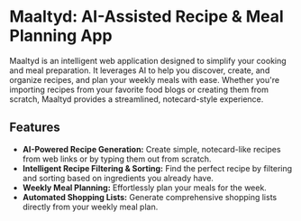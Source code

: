 # Maaltyd: AI-Assisted Recipe & Meal Planning App

Maaltyd is an intelligent web application designed to simplify your cooking and meal preparation. It leverages AI to help you discover, create, and organize recipes, and plan your weekly meals with ease. Whether you're importing recipes from your favorite food blogs or creating them from scratch, Maaltyd provides a streamlined, notecard-style experience.

## Features

*   **AI-Powered Recipe Generation:** Create simple, notecard-like recipes from web links or by typing them out from scratch.
*   **Intelligent Recipe Filtering & Sorting:** Find the perfect recipe by filtering and sorting based on ingredients you already have.
*   **Weekly Meal Planning:** Effortlessly plan your meals for the week.
*   **Automated Shopping Lists:** Generate comprehensive shopping lists directly from your weekly meal plan.

